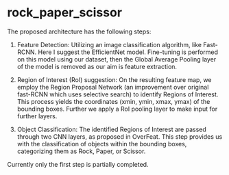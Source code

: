 # rock_paper_scissor

The proposed architecture has the following steps:

1. Feature Detection: Utilizing an image classification algorithm, like Fast-RCNN. Here I suggest the EfficientNet model. Fine-tuning is performed on this model using our dataset, then the Global Average Pooling layer of the model is removed as our aim is feature extraction.

2. Region of Interest (RoI) suggestion: On the resulting feature map, we employ the Region Proposal Network (an improvement over original fast-RCNN which uses selective search) to identify Regions of Interest. This process yields the coordinates (xmin, ymin, xmax, ymax) of the bounding boxes. Further we apply a RoI pooling layer to make input for further layers.

3. Object Classification: The identified Regions of Interest are passed through two CNN layers, as proposed in OverFeat. This step provides us with the classification of objects within the bounding boxes, categorizing them as Rock, Paper, or Scissor.

Currently only the first step is partially completed.
